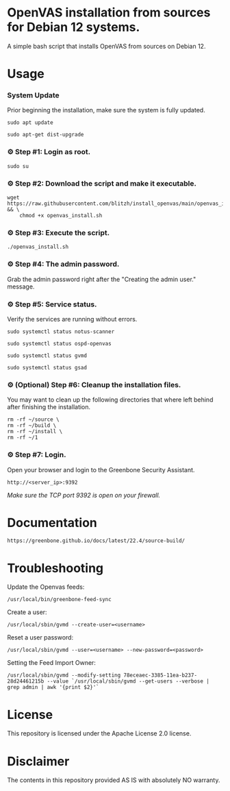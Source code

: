 # OpenVAS installation from sources for Debian 12 systems.

A simple bash script that installs OpenVAS from sources on Debian 12.

# Usage

### System Update

Prior beginning the installation, make sure the system is fully updated.

```
sudo apt update
```
```
sudo apt-get dist-upgrade
```

### ⚙ Step #1: Login as root.

```
sudo su
```

### ⚙ Step #2: Download the script and make it executable.

```
wget https://raw.githubusercontent.com/blitzh/install_openvas/main/openvas_install.sh && \
	chmod +x openvas_install.sh
```

### ⚙ Step #3: Execute the script.

```
./openvas_install.sh
```

### ⚙ Step #4: The admin password.

Grab the admin password right after the "Creating the admin user." message.

### ⚙ Step #5: Service status.

Verify the services are running without errors.
```
sudo systemctl status notus-scanner
```
```
sudo systemctl status ospd-openvas
```
```
sudo systemctl status gvmd
```
```
sudo systemctl status gsad
```
### ⚙ (Optional) Step #6: Cleanup the installation files.

You may want to clean up the following directories that where left behind after finishing the installation.
```
rm -rf ~/source \
rm -rf ~/build \
rm -rf ~/install \
rm -rf ~/1
```
### ⚙ Step #7: Login.

Open your browser and login to the Greenbone Security Assistant.
```
http://<server_ip>:9392
```
*Make sure the TCP port 9392 is open on your firewall.*

# Documentation

```
https://greenbone.github.io/docs/latest/22.4/source-build/
```

# Troubleshooting

Update the Openvas feeds:
```
/usr/local/bin/greenbone-feed-sync
```

Create a user:
```
/usr/local/sbin/gvmd --create-user=<username>
```

Reset a user password:
```
/usr/local/sbin/gvmd --user=<username> --new-password=<password>
```

Setting the Feed Import Owner:
```
/usr/local/sbin/gvmd --modify-setting 78eceaec-3385-11ea-b237-28d24461215b --value `/usr/local/sbin/gvmd --get-users --verbose | grep admin | awk '{print $2}'`
```

# License

This repository is licensed under the Apache License 2.0 license.

# Disclaimer

The contents in this repository provided AS IS with absolutely NO warranty.
